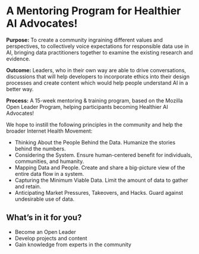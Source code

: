 # A Mentoring Program for Healthier AI Advocates!


**Purpose:** To create a community ingraining different values and perspectives, to collectively voice expectations for responsible data use in AI, bringing data practitioners together to examine the existing research and evidence.

**Outcome:** Leaders, who in their own way are able to drive conversations, discussions that will help developers to incorporate ethics into their design processes and create content which would help people understand AI in a better way.

**Process:** A 15-week mentoring & training program, based on the Mozilla Open Leader Program, helping participants becoming Healthier AI Advocates!

We hope to instill the following principles in the community and help the broader Internet Health Movement: 

- Thinking About the People Behind the Data. Humanize the stories behind the numbers.
- Considering the System. Ensure human-centered benefit for individuals, communities, and humanity.
- Mapping Data and People. Create and share a big-picture view of the entire data flow in a system.
- Capturing the Minimum Viable Data. Limit the amount of data to gather and retain.
- Anticipating Market Pressures, Takeovers, and Hacks. Guard against undesirable use of data.

## What’s in it for you?
- Become an Open Leader
- Develop projects and content
- Gain knowledge from experts in the community
